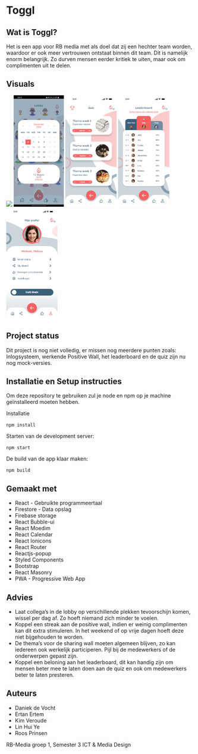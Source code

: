 # Toggl

## Wat is Toggl?
Het is een app voor RB media met als doel dat zij een hechter team worden, waardoor er ook meer vertrouwen ontstaat binnen dit team. Dit is namelijk enorm belangrijk. Zo durven mensen eerder kritiek te uiten, maar ook om complimenten uit te delen. 

## Visuals
<img src="../readme img/Lobby.gif" height=300>
<img src="../readme img/streakkalender.png" height=300>
<img src="../readme img/quiz-overzicht.png" height=300>
<img src="../readme img/leaderboard.png" height=300>
<img src="../readme img/persoonlijk-profiel.png" height=300>


## Project status
Dit project is nog niet volledig, er missen nog meerdere punten zoals: Inlogsysteem, werkende Positive Wall, het leaderboard en de quiz zijn nu nog mock-versies.

## Installatie en Setup instructies
Om deze repository te gebruiken zul je node en npm op je machine geïnstalleerd moeten hebben.

Installatie
```
npm install
```

Starten van de development server:
```
npm start
```

De build van de app klaar maken:
```
npm build
```

## Gemaakt met
- React - Gebruikte programmeertaal
- Firestore - Data opslag
- Firebase storage
- React Bubble-ui
- React Moedim
- React Calendar
- React Ionicons
- React Router
- Reactjs-popup
- Styled Components
- Bootstrap
- React Masonry
- PWA - Progressive Web App

## Advies
- Laat collega’s in de lobby op verschillende plekken tevoorschijn komen, wissel per dag af. Zo hoeft niemand zich minder te voelen. 
- Koppel een streak aan de positive wall, indien er weinig complimenten kan dit extra stimuleren. In het weekend of op vrije dagen hoeft deze niet bijgehouden te worden.  
- De thema’s voor de sharing wall moeten algemeen blijven, zo kan iedereen ook werkelijk participeren. Pijl bij de medewerkers of de onderwerpen gepast zijn. 
- Koppel een beloning aan het leaderboard, dit kan handig zijn om mensen beter mee te laten doen aan de quiz en ook om medewerkers beter te laten presteren.  

## Auteurs
- Daniek de Vocht
- Ertan Ertem 
- Kim Veroude
- Lin Hui Ye
- Roos Prinsen

RB-Media groep 1, Semester 3 ICT & Media Design
